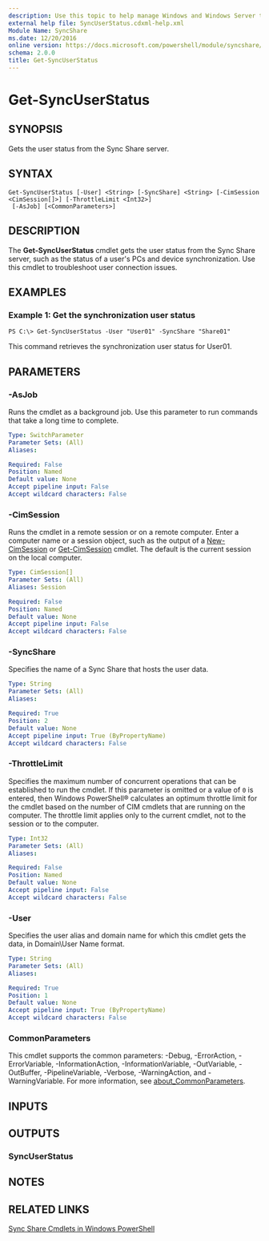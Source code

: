 ```yaml
---
description: Use this topic to help manage Windows and Windows Server technologies with Windows PowerShell.
external help file: SyncUserStatus.cdxml-help.xml
Module Name: SyncShare
ms.date: 12/20/2016
online version: https://docs.microsoft.com/powershell/module/syncshare/get-syncuserstatus?view=windowsserver2022-ps&wt.mc_id=ps-gethelp
schema: 2.0.0
title: Get-SyncUserStatus
---
```


# Get-SyncUserStatus

## SYNOPSIS
Gets the user status from the Sync Share server.

## SYNTAX

```
Get-SyncUserStatus [-User] <String> [-SyncShare] <String> [-CimSession <CimSession[]>] [-ThrottleLimit <Int32>]
 [-AsJob] [<CommonParameters>]
```

## DESCRIPTION
The **Get-SyncUserStatus** cmdlet gets the user status from the Sync Share server, such as the status of a user's PCs and device synchronization.
Use this cmdlet to troubleshoot user connection issues.

## EXAMPLES

### Example 1: Get the synchronization user status
```
PS C:\> Get-SyncUserStatus -User "User01" -SyncShare "Share01"
```

This command retrieves the synchronization user status for User01.

## PARAMETERS

### -AsJob
Runs the cmdlet as a background job. Use this parameter to run commands that take a long time to complete.

```yaml
Type: SwitchParameter
Parameter Sets: (All)
Aliases: 

Required: False
Position: Named
Default value: None
Accept pipeline input: False
Accept wildcard characters: False
```

### -CimSession
Runs the cmdlet in a remote session or on a remote computer.
Enter a computer name or a session object, such as the output of a [New-CimSession](https://go.microsoft.com/fwlink/p/?LinkId=227967) or [Get-CimSession](https://go.microsoft.com/fwlink/p/?LinkId=227966) cmdlet.
The default is the current session on the local computer.

```yaml
Type: CimSession[]
Parameter Sets: (All)
Aliases: Session

Required: False
Position: Named
Default value: None
Accept pipeline input: False
Accept wildcard characters: False
```

### -SyncShare
Specifies the name of a Sync Share that hosts the user data.

```yaml
Type: String
Parameter Sets: (All)
Aliases: 

Required: True
Position: 2
Default value: None
Accept pipeline input: True (ByPropertyName)
Accept wildcard characters: False
```

### -ThrottleLimit
Specifies the maximum number of concurrent operations that can be established to run the cmdlet.
If this parameter is omitted or a value of `0` is entered, then Windows PowerShell® calculates an optimum throttle limit for the cmdlet based on the number of CIM cmdlets that are running on the computer.
The throttle limit applies only to the current cmdlet, not to the session or to the computer.

```yaml
Type: Int32
Parameter Sets: (All)
Aliases: 

Required: False
Position: Named
Default value: None
Accept pipeline input: False
Accept wildcard characters: False
```

### -User
Specifies the user alias and domain name for which this cmdlet gets the data, in Domain\User Name format.

```yaml
Type: String
Parameter Sets: (All)
Aliases: 

Required: True
Position: 1
Default value: None
Accept pipeline input: True (ByPropertyName)
Accept wildcard characters: False
```

### CommonParameters
This cmdlet supports the common parameters: -Debug, -ErrorAction, -ErrorVariable, -InformationAction, -InformationVariable, -OutVariable, -OutBuffer, -PipelineVariable, -Verbose, -WarningAction, and -WarningVariable. For more information, see [about_CommonParameters](https://go.microsoft.com/fwlink/?LinkID=113216).

## INPUTS

## OUTPUTS

### SyncUserStatus

## NOTES

## RELATED LINKS

[Sync Share Cmdlets in Windows PowerShell](./syncshare.md)

